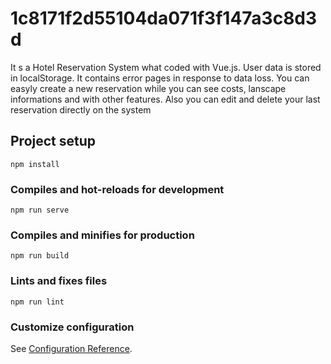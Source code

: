 # 1c8171f2d55104da071f3f147a3c8d3d

It s a Hotel Reservation System what coded with Vue.js.
User data is stored in localStorage.
It contains error pages in response to data loss.
You can easyly create a new reservation while you can see costs, lanscape informations and with other features.
Also you can edit and delete your last reservation directly on the system

## Project setup
```
npm install
```

### Compiles and hot-reloads for development
```
npm run serve
```

### Compiles and minifies for production
```
npm run build
```

### Lints and fixes files
```
npm run lint
```

### Customize configuration
See [Configuration Reference](https://cli.vuejs.org/config/).
